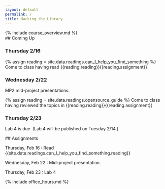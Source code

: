 ```yaml
---
layout: default
permalink: /
title: Hacking the Library
---
```


<div class="jumbotron" markdown="1">
  {% include course_overview.md %}
</div>

<div class="row">

<div class="col-lg-4" markdown="1">
## Coming Up

### Thursday 2/16

{% assign reading = site.data.readings.can_I_help_you_find_something %}
Come to class having read {{reading.reading}}{{reading.assignment}}

### Wednesday 2/22

MP2 mid-project presentations.

{% assign reading = site.data.readings.opensource_guide %}
Come to class having reviewed the topics in
{{reading.reading}}{{reading.assignment}}

### Thursday 2/23

Lab 4 is due. (Lab 4 will be published on Tuesday 2/14.)
</div>


<div class="col-lg-4" markdown="1">
## Assignments

Thursday, Feb 16
: Read {{site.data.readings.can_I_help_you_find_something.reading}}

Wednesday, Feb 22
: Mid-project presentation.

Thursday, Feb 23
: Lab 4
</div>

<div class="col-lg-4" markdown="1">
{% include office_hours.md %}
</div>

</div>
